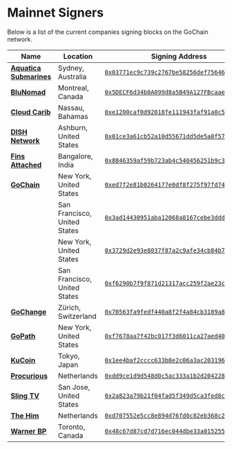 # Mainnet Signers

Below is a list of the current companies signing blocks on the GoChain network.

| Name | Location| Signing Address |
| --- | --------------- | --- |
| [**Aquatica Submarines**](https://aquaticasubmarines.com/) | Sydney, Australia | [`0x03771ec9c739c2767be58256def7564678985c78`](https://explorer.gochain.io/addr/0x03771ec9c739c2767be58256def7564678985c78) |
| [**BluNomad**](https://blunomad.org/) | Montreal, Canada | [`0x5DECF6d34b0A099d8a5B49A127FBcaae428c4b38`](https://explorer.gochain.io/addr/0x5DECF6d34b0A099d8a5B49A127FBcaae428c4b38) |
| [**Cloud Carib**](https://www.cloudcarib.com/) | Nassau, Bahamas | [`0xe1200caf0d92018fe111943faf91a0c5f6db34d1`](https://explorer.gochain.io/addr/0xe1200caf0d92018fe111943faf91a0c5f6db34d1) |
| [**DISH Network**](https://www.dish.com/) | Ashburn, United States | [`0x01ce3a61cb52a10d55671dd5de5a0f578a5e07c1`](https://explorer.gochain.io/addr/0x01ce3a61cb52a10d55671dd5de5a0f578a5e07c1) |
| [**Fins Attached**](https://www.finsattached.org/) | Bangalore, India | [`0x8846359af59b723ab4c540456251b9c3fe2f269d`](https://explorer.gochain.io/addr/0x8846359af59b723ab4c540456251b9c3fe2f269d) |
| [**GoChain**](https://gochain.io)  | New York, United States | [`0xed7f2e81b0264177e0df8f275f97fd74fa51a896`](https://explorer.gochain.io/addr/0xed7f2e81b0264177e0df8f275f97fd74fa51a896) |
| | San Francisco, United States | [`0x3ad14430951aba12068a8167cebe3ddd57614432`](https://explorer.gochain.io/addr/0x3ad14430951aba12068a8167cebe3ddd57614432) |
| | New York, United States | [`0x3729d2e93e8037f87a2c9afe34cb84b7069e4dea`](https://explorer.gochain.io/addr/0x3729d2e93e8037f87a2c9afe34cb84b7069e4dea) |
| | San Francisco, United States | [`0xf6290b7f9f871d21317acc259f2ae23c0aa69c73`](https://explorer.gochain.io/addr/0xf6290b7f9f871d21317acc259f2ae23c0aa69c73) |
| [**GoChange**](https://gochange.world) | Zürich, Switzerland | [`0x70563fa9fedf440a8f2f4a84cb3189a89eb81d44`](https://explorer.gochain.io/addr/0x70563fa9fedf440a8f2f4a84cb3189a89eb81d44) |
| [**GoPath**](https://gopath.io) | New York, United States | [`0xf7678aa7f42bc017f3d6011ca27aed400647960d`](https://explorer.gochain.io/addr/0xf7678aa7f42bc017f3d6011ca27aed400647960d) |
| [**KuCoin**](https://kucoin.com) | Tokyo, Japan | [`0x1ee4baf2cccc633b8e2c06a3ac20319610cf3cd5`](https://explorer.gochain.io/addr/0x1ee4baf2cccc633b8e2c06a3ac20319610cf3cd5) |
| [**Procurious**](https://www.procurious.com/) | Netherlands | [`0xdd9ce1d9d548d0c5ac333a1b2d2042281886c5ea`](https://explorer.gochain.io/addr/0xdd9ce1d9d548d0c5ac333a1b2d2042281886c5ea) |
| [**Sling TV**](https://www.sling.com/) | San Jose, United States | [`0x2a823a79b21f04fad5f349d5ca3fed8caaf99c0d`](https://explorer.gochain.io/addr/0x2a823a79b21f04fad5f349d5ca3fed8caaf99c0d) |
| [**The Him**](http://www.thehimmusic.com/) | Netherlands | [`0xd707552e5cc8e894d76fd0c82eb368c2f3a4af1a`](https://explorer.gochain.io/addr/0xd707552e5cc8e894d76fd0c82eb368c2f3a4af1a) |
| [**Warner BP**](https://warnerbusinesspark.ca/) | Toronto, Canada | [`0x48c67d87cd7d716ec044dbe33a0152557bf86062`](https://explorer.gochain.io/addr/0x48c67d87cd7d716ec044dbe33a0152557bf86062) |

